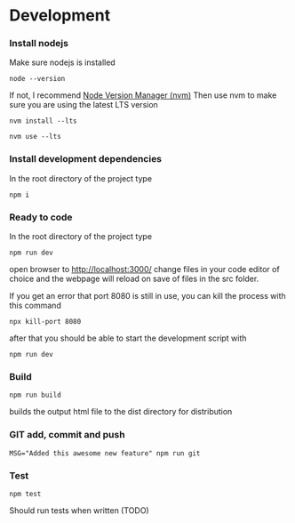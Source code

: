# Development

### Install nodejs
Make sure nodejs is installed
```
node --version
```
If not, I recommend [Node Version Manager (nvm)](https://github.com/nvm-sh/nvm#readme)
Then use nvm to make sure you are using the latest LTS version
```
nvm install --lts
```

```
nvm use --lts
```

### Install development dependencies
In the root directory of the project type
```
npm i
```

### Ready to code
In the root directory of the project type
```
npm run dev
```
open browser to [http://localhost:3000/](http://localhost:3000/)
change files in your code editor of choice and the webpage will reload on save of files in the src folder.

If you get an error that port 8080 is still in use, you can kill the process with this command
```
npx kill-port 8080
```
after that you should be able to start the development script with
```
npm run dev
```

### Build
```
npm run build
```
builds the output html file to the dist directory for distribution

### GIT add, commit and push
```
MSG="Added this awesome new feature" npm run git
```

### Test
```
npm test
```
Should run tests when written (TODO)